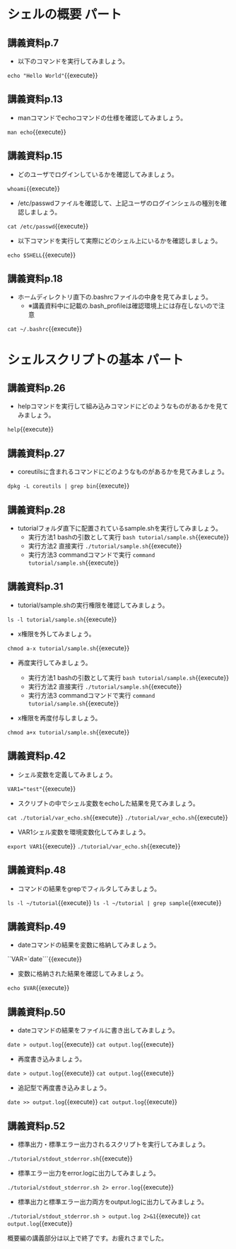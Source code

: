 # シェルの概要 パート

## 講義資料p.7

- 以下のコマンドを実行してみましょう。

`echo "Hello World"`{{execute}}

## 講義資料p.13

- manコマンドでechoコマンドの仕様を確認してみましょう。

`man echo`{{execute}}

## 講義資料p.15

- どのユーザでログインしているかを確認してみましょう。

`whoami`{{execute}}

- /etc/passwdファイルを確認して、上記ユーザのログインシェルの種別を確認しましょう。

`cat /etc/passwd`{{execute}}

- 以下コマンドを実行して実際にどのシェル上にいるかを確認しましょう。

`echo $SHELL`{{execute}}

## 講義資料p.18

- ホームディレクトリ直下の.bashrcファイルの中身を見てみましょう。
    - ※講義資料中に記載の.bash_profileは確認環境上には存在しないので注意

`cat ~/.bashrc`{{execute}}

# シェルスクリプトの基本 パート

## 講義資料p.26

- helpコマンドを実行して組み込みコマンドにどのようなものがあるかを見てみましょう。

`help`{{execute}}

## 講義資料p.27

- coreutilsに含まれるコマンドにどのようなものがあるかを見てみましょう。

`dpkg -L coreutils | grep bin`{{execute}}

## 講義資料p.28

- tutorialフォルダ直下に配置されているsample.shを実行してみましょう。
    - 実行方法1 bashの引数として実行
    `bash tutorial/sample.sh`{{execute}}
    - 実行方法2 直接実行
    `./tutorial/sample.sh`{{execute}}
    - 実行方法3 commandコマンドで実行
    `command tutorial/sample.sh`{{execute}}

## 講義資料p.31

- tutorial/sample.shの実行権限を確認してみましょう。

`ls -l tutorial/sample.sh`{{execute}}

- x権限を外してみましょう。

`chmod a-x tutorial/sample.sh`{{execute}}

- 再度実行してみましょう。
    - 実行方法1 bashの引数として実行
    `bash tutorial/sample.sh`{{execute}}
    - 実行方法2 直接実行
    `./tutorial/sample.sh`{{execute}}
    - 実行方法3 commandコマンドで実行
    `command tutorial/sample.sh`{{execute}}

- x権限を再度付与しましょう。

`chmod a+x tutorial/sample.sh`{{execute}}

## 講義資料p.42

- シェル変数を定義してみましょう。

`VAR1="test"`{{execute}}

- スクリプトの中でシェル変数をechoした結果を見てみましょう。

`cat ./tutorial/var_echo.sh`{{execute}}
`./tutorial/var_echo.sh`{{execute}}

- VAR1シェル変数を環境変数化してみましょう。

`export VAR1`{{execute}}
`./tutorial/var_echo.sh`{{execute}}

## 講義資料p.48

- コマンドの結果をgrepでフィルタしてみましょう。

`ls -l ~/tutorial`{{execute}}
`ls -l ~/tutorial | grep sample`{{execute}}

## 講義資料p.49

- dateコマンドの結果を変数に格納してみましょう。

``VAR=`date```{{execute}}

- 変数に格納された結果を確認してみましょう。

`echo $VAR`{{execute}}

## 講義資料p.50

- dateコマンドの結果をファイルに書き出してみましょう。

`date > output.log`{{execute}}
`cat output.log`{{execute}}

- 再度書き込みましょう。

`date > output.log`{{execute}}
`cat output.log`{{execute}}

- 追記型で再度書き込みましょう。

`date >> output.log`{{execute}}
`cat output.log`{{execute}}

## 講義資料p.52

- 標準出力・標準エラー出力されるスクリプトを実行してみましょう。

`./tutorial/stdout_stderror.sh`{{execute}}

- 標準エラー出力をerror.logに出力してみましょう。

`./tutorial/stdout_stderror.sh 2> error.log`{{execute}}

- 標準出力と標準エラー出力両方をoutput.logに出力してみましょう。

`./tutorial/stdout_stderror.sh > output.log 2>&1`{{execute}}
`cat output.log`{{execute}}

概要編の講義部分は以上で終了です。お疲れさまでした。

